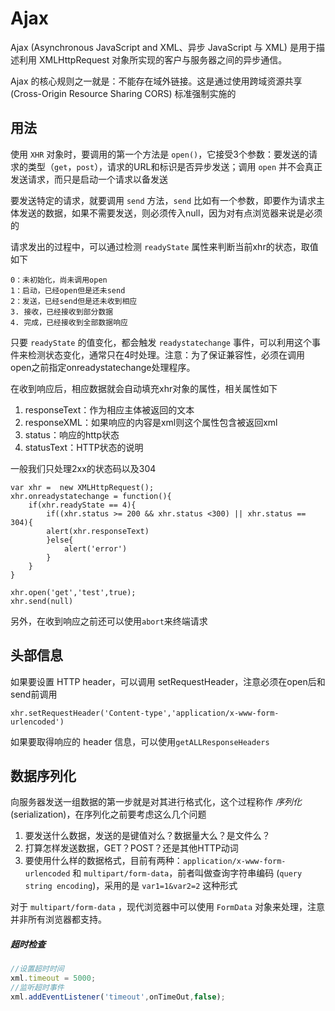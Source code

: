 # Ajax
Ajax (Asynchronous JavaScript and XML、异步 JavaScript 与 XML) 是用于描述利用 XMLHttpRequest 对象所实现的客户与服务器之间的异步通信。

Ajax 的核心规则之一就是：不能存在域外链接。这是通过使用跨域资源共享 (Cross-Origin Resource Sharing CORS) 标准强制实施的

## 用法
使用 `XHR` 对象时，要调用的第一个方法是 `open()`，它接受3个参数：要发送的请求的类型（`get`，`post`），请求的URL和标识是否异步发送；调用 `open` 并不会真正发送请求，而只是启动一个请求以备发送

要发送特定的请求，就要调用 `send` 方法，`send` 比如有一个参数，即要作为请求主体发送的数据，如果不需要发送，则必须传入null，因为对有点浏览器来说是必须的

请求发出的过程中，可以通过检测 `readyState` 属性来判断当前xhr的状态，取值如下

	0：未初始化，尚未调用open
	1：启动，已经open但是还未send
	2：发送，已经send但是还未收到相应
	3. 接收，已经接收到部分数据
	4. 完成，已经接收到全部数据响应

只要 `readyState` 的值变化，都会触发 `readystatechange` 事件，可以利用这个事件来检测状态变化，通常只在4时处理。注意：为了保证兼容性，必须在调用open之前指定onreadystatechange处理程序。

在收到响应后，相应数据就会自动填充xhr对象的属性，相关属性如下

1. responseText：作为相应主体被返回的文本
2. responseXML：如果响应的内容是xml则这个属性包含被返回xml
3. status：响应的http状态
4. statusText：HTTP状态的说明

一般我们只处理2xx的状态码以及304

```
var xhr =  new XMLHttpRequest();
xhr.onreadystatechange = function(){
	if(xhr.readyState == 4){
		if((xhr.status >= 200 && xhr.status <300) || xhr.status == 304){
		alert(xhr.responseText)
		}else{
			alert('error')
		}
	}
}

xhr.open('get','test',true);
xhr.send(null)
```

另外，在收到响应之前还可以使用`abort`来终端请求

## 头部信息
如果要设置 HTTP header，可以调用 setRequestHeader，注意必须在open后和send前调用


```
xhr.setRequestHeader('Content-type','application/x-www-form-urlencoded')
```

如果要取得响应的 header 信息，可以使用`getALLResponseHeaders`


## 数据序列化
向服务器发送一组数据的第一步就是对其进行格式化，这个过程称作 *序列化*(serialization)，在序列化之前要考虑这么几个问题
1. 要发送什么数据，发送的是键值对么？数据量大么？是文件么？
2. 打算怎样发送数据，GET？POST？还是其他HTTP动词
3. 要使用什么样的数据格式，目前有两种：`application/x-www-form-urlencoded` 和 `multipart/form-data`，前者叫做查询字符串编码 (`query string encoding`)，采用的是 `var1=1&var2=2` 这种形式

对于 `multipart/form-data` ，现代浏览器中可以使用 `FormData` 对象来处理，注意并非所有浏览器都支持。

##### 超时检查

``` JavaScript
//设置超时时间
xml.timeout = 5000;
//监听超时事件
xml.addEventListener('timeout',onTimeOut,false);
```

